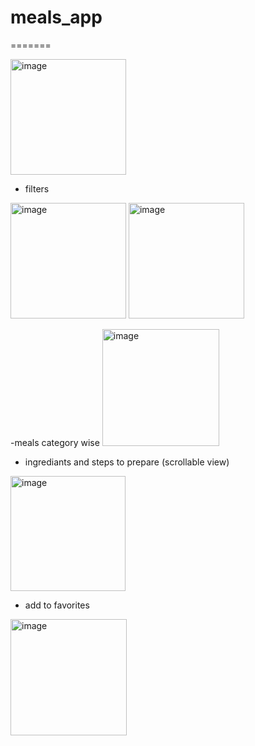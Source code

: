 
# meals_app
=======

<img width="185" alt="image" src="https://user-images.githubusercontent.com/94914338/222133743-30222127-fa00-4e91-a606-62508058b1fe.png">

- filters
<img width="185" alt="image" src="https://user-images.githubusercontent.com/94914338/222133881-3749321c-7b2f-40f2-bc35-13aa6fb120c9.png">
<img width="185" alt="image" src="https://user-images.githubusercontent.com/94914338/222133983-659f5bb2-77e6-49b8-9e31-dca09e7f1333.png">

-meals category wise
<img width="187" alt="image" src="https://user-images.githubusercontent.com/94914338/222134131-a7dcc050-7be0-4d73-ae30-049b001c4081.png">

- ingrediants and steps to prepare (scrollable view)
<img width="184" alt="image" src="https://user-images.githubusercontent.com/94914338/222134338-b045b381-eac3-4eb6-a24b-c1d577e8c4b7.png">

- add to favorites
<img width="186" alt="image" src="https://user-images.githubusercontent.com/94914338/222134507-da9aef3c-6dca-4130-8def-5dc8cc2df9c0.png">
